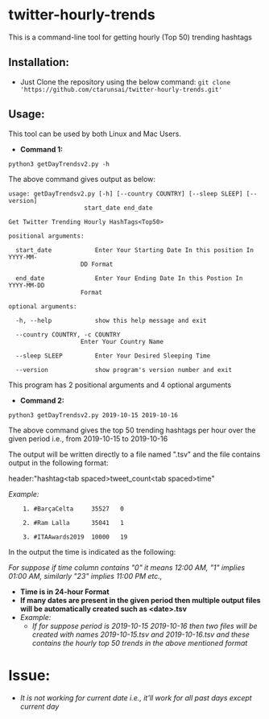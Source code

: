 # twitter-hourly-trends
This is a command-line tool for getting hourly (Top 50) trending hashtags

## Installation:
* Just Clone the repository using the below command:
   `git clone 'https://github.com/ctarunsai/twitter-hourly-trends.git'`

## Usage:
This tool can be used by both Linux and Mac Users.

- **Command 1:**

`python3 getDayTrendsv2.py -h`

The above command gives output as below:

    usage: getDayTrendsv2.py [-h] [--country COUNTRY] [--sleep SLEEP] [--version]
                         start_date end_date

    Get Twitter Trending Hourly HashTags<Top50>

    positional arguments:

      start_date            Enter Your Starting Date In this position In YYYY-MM-
                        DD Format
                        
      end_date              Enter Your Ending Date In this Postion In YYYY-MM-DD
                        Format

    optional arguments:

      -h, --help            show this help message and exit
  
      --country COUNTRY, -c COUNTRY
                        Enter Your Country Name
                        
      --sleep SLEEP         Enter Your Desired Sleeping Time
  
      --version             show program's version number and exit

This program has 2 positional arguments and 4 optional arguments

- **Command 2:**

`python3 getDayTrendsv2.py 2019-10-15 2019-10-16`

The above command gives the top 50 trending hashtags per hour over the given period i.e., from 2019-10-15 to 2019-10-16

The output will be written directly to a file named "<date>.tsv" and the file contains output in the following format:
  
  header:"hashtag\<tab spaced\>tweet_count\<tab spaced\>time"
  
  *Example:*
  
        1. #BarçaCelta     35527   0
        
        2. #Ram Lalla      35041   1
        
        3. #ITAAwards2019  10000   19
        
   In the output the time is indicated as the following:
     
   *For suppose if time column contains "0" it means 12:00 AM, "1" implies 01:00 AM, similarly "23" implies 11:00 PM etc.,*
   
   - **Time is in 24-hour Format**
   - **If many dates are present in the given period then multiple output files will be automatically created such as \<date\>.tsv**
   - *Example:*
        - *If for suppose period is 2019-10-15 2019-10-16 then two files will be created with names 2019-10-15.tsv and 2019-10-16.tsv and these contains the hourly top 50 trends in the above mentioned format*
# Issue: 
* *It is not working for current date i.e., it'll work for all past days except current day*
